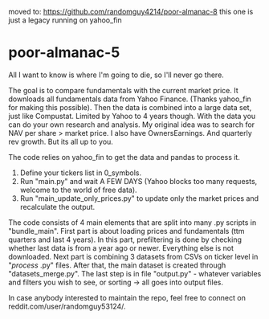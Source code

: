 moved to: https://github.com/randomguy4214/poor-almanac-8
this one is just a legacy running on yahoo_fin

# poor-almanac-5

All I want to know is where I'm going to die, so I'll never go there.

The goal is to compare fundamentals with the current market price. 
It downloads all fundamentals data from Yahoo Finance. (Thanks yahoo_fin for making this possible).
Then the data is combined into a large data set, just like Compustat. Limited by Yahoo to 4 years though.
With the data you can do your own research and analysis. 
My original idea was to search for NAV per share > market price. I also have OwnersEarnings. And quarterly rev growth. 
But its all up to you. 

The code relies on yahoo_fin to get the data and pandas to process it.
1. Define your tickers list in 0_symbols.
2. Run "main.py" and wait A FEW DAYS (Yahoo blocks too many requests, welcome to the world of free data).
3. Run "main_update_only_prices.py" to update only the market prices and recalculate the output.

The code consists of 4 main elements that are split into many .py scripts in "bundle_main".
First part is about loading prices and fundamentals (ttm quarters and last 4 years).
In this part, prefiltering is done by checking whether last data is from a year ago or newer. Everything else is not downloaded.
Next part is combining 3 datasets from CSVs on ticker level in "*process* .py" files.
After that, the main dataset is created through "datasets_merge.py".
The last step is in file "output.py" - whatever variables and filters you wish to see, or sorting -> all goes into output files.

In case anybody interested to maintain the repo, feel free to connect on reddit.com/user/randomguy53124/.
